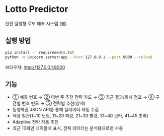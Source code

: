 # Lotto Predictor

완전 실행형 로또 예측 시스템 (웹).

## 실행 방법

```bash
pip install -r requirements.txt
python -m uvicorn server:app --host 127.0.0.1 --port 8000 --reload
```

브라우저: http://127.0.0.1:8000

## 기능
- ① 예측 번호 → ② 이번 주 추천 전략 카드 → ③ 최근 결과/회차 점프 → ④ 구간별 번호 빈도 → ⑤ 전략별 추천(상세)
- 동행복권 JSON API를 통해 실데이터 자동 수집
- 색상 일관(1~10 노랑, 11~20 파랑, 21~30 빨강, 31~40 보라, 41~45 초록)
- Adaptive 전략 자동 추천
- 최근 10회만 테이블에 표시, 전체 데이터는 분석용으로만 사용
